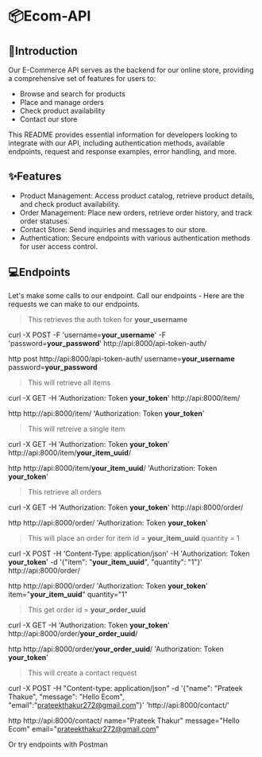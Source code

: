 # 📦Ecom-API

## 🛒Introduction

Our E-Commerce API serves as the backend for our online store, providing a comprehensive set of features for users to:
<ul>
  <li>Browse and search for products</li>
  <li>Place and manage orders</li>
  <li>Check product availability</li>
  <li>Contact our store</li>
</ul>

This README provides essential information for developers looking to integrate with our API, including authentication methods, available endpoints, request and response examples, error handling, and more.

## ✨Features
<ul>  
  <li>Product Management: Access product catalog, retrieve product details, and check product availability.</li>
  <li>Order Management: Place new orders, retrieve order history, and track order statuses.</li>
  <li>Contact Store: Send inquiries and messages to our store.</li>
  <li>Authentication: Secure endpoints with various authentication methods for user access control.</li>
</ul>

## 💻Endpoints

Let's make some calls to our endpoint.
Call our endpoints - Here are the requests we can make to our endpoints.

> This retrieves the auth token for **your_username**

curl -X POST -F 'username=**your_username**' -F 'password=**your_password**' http://api:8000/api-token-auth/

http post http://api:8000/api-token-auth/ username=**your_username** password=**your_password**


> This will retrieve all items

curl -X GET -H 'Authorization: Token **your_token**' http://api:8000/item/

http http://api:8000/item/ 'Authorization: Token **your_token**'


> This will retreive a single item

curl -X GET -H 'Authorization: Token **your_token**' http://api:8000/item/**your_item_uuid**/

http http://api:8000/item/**your_item_uuid**/ 'Authorization: Token **your_token**' 

> This retrieve all orders

curl -X GET -H 'Authorization: Token **your_token**' http://api:8000/order/

http http://api:8000/order/ 'Authorization: Token **your_token**'

> This will place an order for item id = **your_item_uuid** quantity = 1

curl -X POST -H 'Content-Type: application/json' -H 'Authorization: Token **your_token**' -d '{"item": "**your_item_uuid**", "quantity": "1"}' http://api:8000/order/

http http://api:8000/order/ 'Authorization: Token **your_token**' item="**your_item_uuid**" quantity="1"


> This get order id = **your_order_uuid**

curl -X GET -H 'Authorization: Token **your_token**' http://api:8000/order/**your_order_uuid**/

http http://api:8000/order/**your_order_uuid**/ 'Authorization: Token **your_token**'

> This will create a contact request

curl -X POST -H "Content-type: application/json" -d '{"name": "Prateek Thakue", "message": "Hello Ecom", "email":"prateekthakur272@gmail.com"}' 'http://api:8000/contact/'

http http://api:8000/contact/ name="Prateek Thakur" message="Hello Ecom" email="prateekthakur272@gmail.com"

Or try endpoints with Postman

